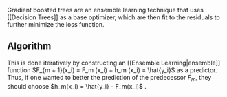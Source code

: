 Gradient boosted trees are an ensemble learning technique that uses [[Decision Trees]] as a base optimizer, which are then fit to the residuals to further minimize the loss function.

## Algorithm 
This is done iteratively by constructing an [[Ensemble Learning|ensemble]] function  $F_{m + 1}(x_i) =  F_m (x_i) + h_m (x_i) = \hat{y_i}$ as a predictor. Thus, if one wanted to better the prediction of the predecessor $F_m$, they should choose $h_m(x_i) = \hat{y_i} - F_m(x_i)$ . 